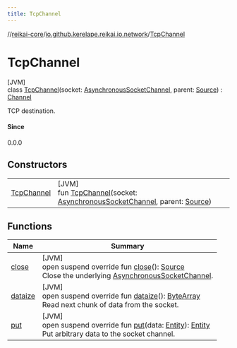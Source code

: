 ```yaml
---
title: TcpChannel
---
```

//[reikai-core](../../../index.html)/[io.github.kerelape.reikai.io.network](../index.html)/[TcpChannel](index.html)



# TcpChannel



[JVM]\
class [TcpChannel](index.html)(socket: [AsynchronousSocketChannel](https://docs.oracle.com/javase/8/docs/api/java/nio/channels/AsynchronousSocketChannel.html), parent: [Source](../../io.github.kerelape.reikai.io/-source/index.html)) : [Channel](../../io.github.kerelape.reikai.io/-channel/index.html)

TCP destination.



#### Since



0.0.0



## Constructors


| | |
|---|---|
| [TcpChannel](-tcp-channel.html) | [JVM]<br>fun [TcpChannel](-tcp-channel.html)(socket: [AsynchronousSocketChannel](https://docs.oracle.com/javase/8/docs/api/java/nio/channels/AsynchronousSocketChannel.html), parent: [Source](../../io.github.kerelape.reikai.io/-source/index.html)) |


## Functions


| Name | Summary |
|---|---|
| [close](close.html) | [JVM]<br>open suspend override fun [close](close.html)(): [Source](../../io.github.kerelape.reikai.io/-source/index.html)<br>Close the underlying [AsynchronousSocketChannel](https://docs.oracle.com/javase/8/docs/api/java/nio/channels/AsynchronousSocketChannel.html). |
| [dataize](dataize.html) | [JVM]<br>open suspend override fun [dataize](dataize.html)(): [ByteArray](https://kotlinlang.org/api/latest/jvm/stdlib/kotlin/-byte-array/index.html)<br>Read next chunk of data from the socket. |
| [put](put.html) | [JVM]<br>open suspend override fun [put](put.html)(data: [Entity](../../io.github.kerelape.reikai/-entity/index.html)): [Entity](../../io.github.kerelape.reikai/-entity/index.html)<br>Put arbitrary data to the socket channel. |

